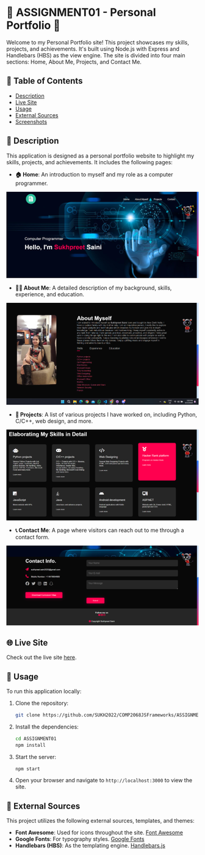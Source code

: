 # 🌟 ASSIGNMENT01 - Personal Portfolio 🌟

Welcome to my Personal Portfolio site! This project showcases my skills, projects, and achievements. It's built using Node.js with Express and Handlebars (HBS) as the view engine. The site is divided into four main sections: Home, About Me, Projects, and Contact Me.

## 📑 Table of Contents

- [Description](#description)
- [Live Site](#live-site)
- [Usage](#usage)
- [External Sources](#external-sources)
- [Screenshots](#screenshots)

## 📝 Description

This application is designed as a personal portfolio website to highlight my skills, projects, and achievements. It includes the following pages:

- **🏠 Home**: An introduction to myself and my role as a computer programmer.

![🏠 Home Page](public/images/screenshot1.png)

- **🙋‍♂️ About Me**: A detailed description of my background, skills, experience, and education.

![🙋‍♂️ About Me Page](public/images/screenshot2.png)

- **💼 Projects**: A list of various projects I have worked on, including Python, C/C++, web design, and more.

![💼 Projects Page](public/images/screenshot3.png)

- **📞 Contact Me**: A page where visitors can reach out to me through a contact form.

![📞 Contact Me Page](public/images/screenshot5.png)

## 🌐 Live Site

Check out the live site [here](#).

## 🚀 Usage

To run this application locally:

1. Clone the repository:

    ```bash
    git clone https://github.com/SUKH2022/COMP2068JSFrameworks/ASSIGNMENT01.git
    ```

2. Install the dependencies:

    ```bash
    cd ASSIGNMENT01
    npm install
    ```

3. Start the server:

    ```bash
    npm start
    ```

4. Open your browser and navigate to `http://localhost:3000` to view the site.

## 🔗 External Sources

This project utilizes the following external sources, templates, and themes:

- **Font Awesome**: Used for icons throughout the site. [Font Awesome](https://fontawesome.com/)
- **Google Fonts**: For typography styles. [Google Fonts](https://fonts.google.com/)
- **Handlebars (HBS)**: As the templating engine. [Handlebars.js](https://handlebarsjs.com/)

